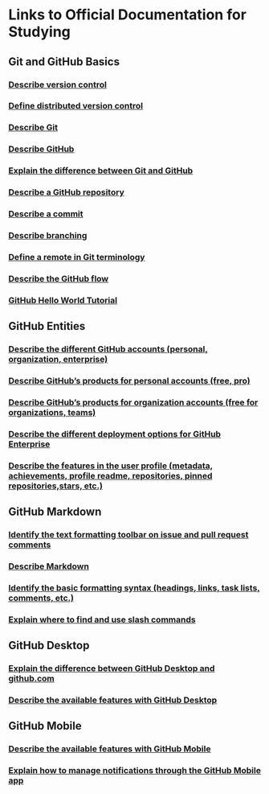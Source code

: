 # Links to Official Documentation for Studying


## Git and GitHub Basics

### [Describe version control](https://docs.github.com/en/get-started/using-git/about-git#about-version-control-and-git)
### [Define distributed version control](https://docs.github.com/en/get-started/using-git/about-git#about-version-control-and-git)
### [Describe Git](https://docs.github.com/en/get-started/using-git/about-git)
### [Describe GitHub](https://docs.github.com/en/get-started/quickstart/about-github-and-git)
### [Explain the difference between Git and GitHub](https://docs.github.com/en/get-started/quickstart/about-github-and-git)
### [Describe a GitHub repository](https://docs.github.com/en/get-started/using-git/about-git#about-repositories)
### [Describe a commit](https://docs.github.com/en/pull-requests/committing-changes-to-your-project/creating-and-editing-commits/about-commits)
### [Describe branching](https://docs.github.com/en/pull-requests/collaborating-with-pull-requests/proposing-changes-to-your-work-with-pull-requests/about-branches)
### [Define a remote in Git terminology](https://docs.github.com/en/get-started/getting-started-with-git/about-remote-repositories)
### [Describe the GitHub flow](https://docs.github.com/en/get-started/using-github/github-flow)
### [GitHub Hello World Tutorial](https://docs.github.com/en/get-started/quickstart/hello-world)


## GitHub Entities

### [Describe the different GitHub accounts (personal, organization, enterprise)](https://docs.github.com/en/get-started/learning-about-github/types-of-github-accounts)
### [Describe GitHub’s products for personal accounts (free, pro)](https://docs.github.com/en/get-started/learning-about-github/githubs-plans#github-free-for-personal-accounts)
### [Describe GitHub’s products for organization accounts (free for organizations, teams)](https://docs.github.com/en/get-started/learning-about-github/githubs-plans#github-free-for-organizations)
### [Describe the different deployment options for GitHub Enterprise](https://docs.github.com/en/enterprise-cloud@latest/admin/overview/about-github-for-enterprises#about-deployment-options)
### [Describe the features in the user profile (metadata, achievements, profile readme, repositories, pinned repositories,stars, etc.)](https://docs.github.com/en/account-and-profile/setting-up-and-managing-your-github-profile/customizing-your-profile/about-your-profile)

## GitHub Markdown

### [Identify the text formatting toolbar on issue and pull request comments](https://docs.github.com/en/get-started/writing-on-github/getting-started-with-writing-and-formatting-on-github/about-writing-and-formatting-on-github#text-formatting-toolbar)
### [Describe Markdown](https://github.github.com/gfm/)
### [Identify the basic formatting syntax (headings, links, task lists, comments, etc.)](https://docs.github.com/en/get-started/writing-on-github/getting-started-with-writing-and-formatting-on-github/basic-writing-and-formatting-syntax)
### [Explain where to find and use slash commands](https://docs.github.com/en/issues/tracking-your-work-with-issues/about-slash-commands)

## GitHub Desktop

### [Explain the difference between GitHub Desktop and github.com](https://docs.github.com/en/desktop/overview/about-github-desktop)
### [Describe the available features with GitHub Desktop](https://docs.github.com/en/desktop/overview/about-github-desktop#benefits-of-github-desktop)

## GitHub Mobile

### [Describe the available features with GitHub Mobile](https://docs.github.com/en/get-started/using-github/github-mobile)
### [Explain how to manage notifications through the GitHub Mobile app](https://docs.github.com/en/account-and-profile/managing-subscriptions-and-notifications-on-github/setting-up-notifications/configuring-notifications#managing-your-notification-settings-with-github-mobile)

